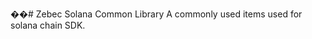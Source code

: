 ��#   Z e b e c   S o l a n a   C o m m o n   L i b r a r y 
 
 
 
 A   c o m m o n l y   u s e d   i t e m s   u s e d   f o r   s o l a n a   c h a i n   S D K . 
 
 
